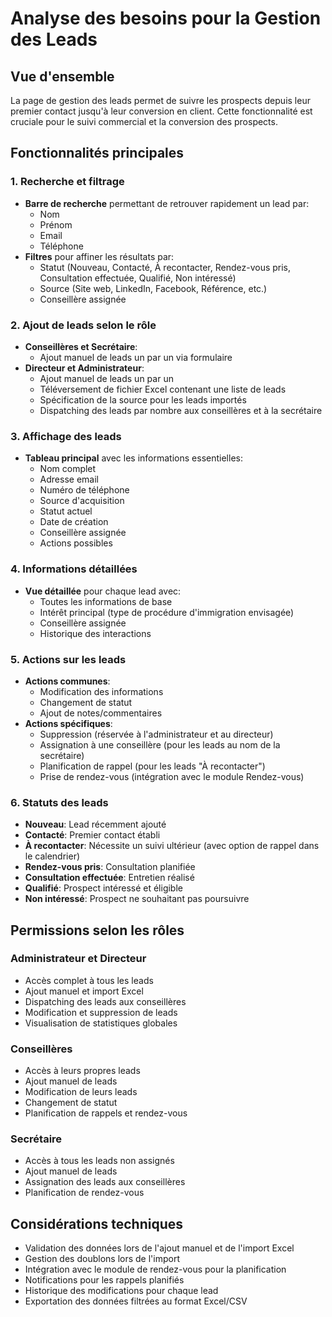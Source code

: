 # Analyse des besoins pour la Gestion des Leads

## Vue d'ensemble
La page de gestion des leads permet de suivre les prospects depuis leur premier contact jusqu'à leur conversion en client. Cette fonctionnalité est cruciale pour le suivi commercial et la conversion des prospects.

## Fonctionnalités principales

### 1. Recherche et filtrage
- **Barre de recherche** permettant de retrouver rapidement un lead par:
  - Nom
  - Prénom
  - Email
  - Téléphone
- **Filtres** pour affiner les résultats par:
  - Statut (Nouveau, Contacté, À recontacter, Rendez-vous pris, Consultation effectuée, Qualifié, Non intéressé)
  - Source (Site web, LinkedIn, Facebook, Référence, etc.)
  - Conseillère assignée

### 2. Ajout de leads selon le rôle
- **Conseillères et Secrétaire**:
  - Ajout manuel de leads un par un via formulaire
- **Directeur et Administrateur**:
  - Ajout manuel de leads un par un
  - Téléversement de fichier Excel contenant une liste de leads
  - Spécification de la source pour les leads importés
  - Dispatching des leads par nombre aux conseillères et à la secrétaire

### 3. Affichage des leads
- **Tableau principal** avec les informations essentielles:
  - Nom complet
  - Adresse email
  - Numéro de téléphone
  - Source d'acquisition
  - Statut actuel
  - Date de création
  - Conseillère assignée
  - Actions possibles

### 4. Informations détaillées
- **Vue détaillée** pour chaque lead avec:
  - Toutes les informations de base
  - Intérêt principal (type de procédure d'immigration envisagée)
  - Conseillère assignée
  - Historique des interactions

### 5. Actions sur les leads
- **Actions communes**:
  - Modification des informations
  - Changement de statut
  - Ajout de notes/commentaires
- **Actions spécifiques**:
  - Suppression (réservée à l'administrateur et au directeur)
  - Assignation à une conseillère (pour les leads au nom de la secrétaire)
  - Planification de rappel (pour les leads "À recontacter")
  - Prise de rendez-vous (intégration avec le module Rendez-vous)

### 6. Statuts des leads
- **Nouveau**: Lead récemment ajouté
- **Contacté**: Premier contact établi
- **À recontacter**: Nécessite un suivi ultérieur (avec option de rappel dans le calendrier)
- **Rendez-vous pris**: Consultation planifiée
- **Consultation effectuée**: Entretien réalisé
- **Qualifié**: Prospect intéressé et éligible
- **Non intéressé**: Prospect ne souhaitant pas poursuivre

## Permissions selon les rôles

### Administrateur et Directeur
- Accès complet à tous les leads
- Ajout manuel et import Excel
- Dispatching des leads aux conseillères
- Modification et suppression de leads
- Visualisation de statistiques globales

### Conseillères
- Accès à leurs propres leads
- Ajout manuel de leads
- Modification de leurs leads
- Changement de statut
- Planification de rappels et rendez-vous

### Secrétaire
- Accès à tous les leads non assignés
- Ajout manuel de leads
- Assignation des leads aux conseillères
- Planification de rendez-vous

## Considérations techniques
- Validation des données lors de l'ajout manuel et de l'import Excel
- Gestion des doublons lors de l'import
- Intégration avec le module de rendez-vous pour la planification
- Notifications pour les rappels planifiés
- Historique des modifications pour chaque lead
- Exportation des données filtrées au format Excel/CSV
